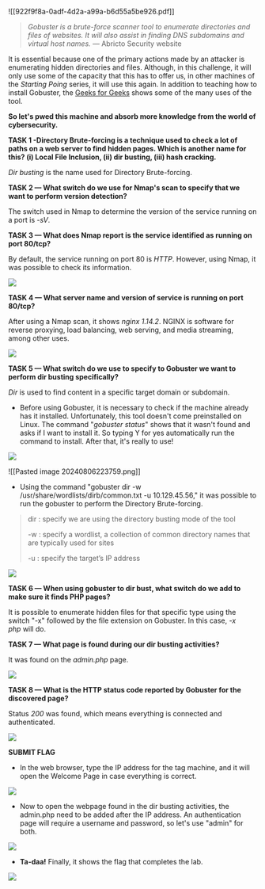 
![[922f9f8a-0adf-4d2a-a99a-b6d55a5be926.pdf]]

> _Gobuster is a brute-force scanner tool to enumerate directories and files of websites. It will also assist in finding DNS subdomains and virtual host names. —_ Abricto Security website

It is essential because one of the primary actions made by an attacker is enumerating hidden directories and files. Although, in this challenge, it will only use some of the capacity that this has to offer us, in other machines of the _Starting Poing_ series, it will use this again. In addition to teaching how to install Gobuster, the [Geeks for Geeks](https://www.geeksforgeeks.org/gobuster-penetration-testing-tools-in-kali-tools/) shows some of the many uses of the tool.

**So let's pwed this machine and absorb more knowledge from the world of cybersecurity.**

**TASK 1 -Directory Brute-forcing is a technique used to check a lot of paths on a web server to find hidden pages. Which is another name for this? (i) Local File Inclusion, (ii) dir busting, (iii) hash cracking.**

_Dir busting_ is the name used for Directory Brute-forcing.

**TASK 2 — What switch do we use for Nmap's scan to specify that we want to perform version detection?**

The switch used in Nmap to determine the version of the service running on a port is _-sV_.

**TASK 3 — What does Nmap report is the service identified as running on port 80/tcp?**

By default, the service running on port 80 is _HTTP_. However, using Nmap, it was possible to check its information.

![](https://miro.medium.com/v2/resize:fit:1050/1*MxRtg49sYOrYXftb3dSW6g.png)

**TASK 4 — What server name and version of service is running on port 80/tcp?**

After using a Nmap scan, it shows _nginx 1.14.2_. NGINX is software for reverse proxying, load balancing, web serving, and media streaming, among other uses.

![](https://miro.medium.com/v2/resize:fit:1050/1*vnq2f22ZDnJuSyMqXupXcA.png)

**TASK 5 — What switch do we use to specify to Gobuster we want to perform dir busting specifically?**

_Dir_ is used to find content in a specific target domain or subdomain.

- Before using Gobuster, it is necessary to check if the machine already has it installed. Unfortunately, this tool doesn't come preinstalled on Linux. The command "_gobuster status_" shows that it wasn't found and asks if I want to install it. So typing Y for yes automatically run the command to install. After that, it's really to use!

![](https://miro.medium.com/v2/resize:fit:1050/1*HlpiX4aQKN49V-5K-nwe1g.png)

![[Pasted image 20240806223759.png]]

- Using the command "gobuster dir -w /usr/share/wordlists/dirb/common.txt -u 10.129.45.56," it was possible to run the gobuster to perform the Directory Brute-forcing.

> dir : specify we are using the directory busting mode of the tool
> 
> -w : specify a wordlist, a collection of common directory names that are typically used for sites
> 
> -u : specify the target’s IP address

![](https://miro.medium.com/v2/resize:fit:1050/1*i5F82HQTOTdKeXhz3BvGhw.jpeg)

**TASK 6 — When using gobuster to dir bust, what switch do we add to make sure it finds PHP pages?**

It is possible to enumerate hidden files for that specific type using the switch "-x" followed by the file extension on Gobuster. In this case, _-x php_ will do.

**TASK 7 — What page is found during our dir busting activities?**

It was found on the _admin.php_ page.

![](https://miro.medium.com/v2/resize:fit:1050/1*Q6Dz4ngF6HFzehFHNwsFxA.jpeg)

**TASK 8 — What is the HTTP status code reported by Gobuster for the discovered page?**

Status _200_ was found, which means everything is connected and authenticated.

![](https://miro.medium.com/v2/resize:fit:1050/1*EAwlbg2G9nVCHrXaunidug.jpeg)

**SUBMIT FLAG**

- In the web browser, type the IP address for the tag machine, and it will open the Welcome Page in case everything is correct.

![](https://miro.medium.com/v2/resize:fit:1050/1*DslFo_9KFWPNP2sgnlvDNQ.png)

- Now to open the webpage found in the dir busting activities, the admin.php need to be added after the IP address. An authentication page will require a username and password, so let's use "admin" for both.

![](https://miro.medium.com/v2/resize:fit:1050/1*85V_eUXWlOiNwvP-TLQcNQ.png)

- **Ta-daa!** Finally, it shows the flag that completes the lab.

![](https://miro.medium.com/v2/resize:fit:1050/1*ILQ_lrURWEFfwyyh8MtHrg.png)